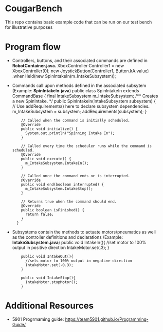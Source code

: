 # CougarBench
This repo contains basic example code that can be run on our test bench for illustrative purposes

# Program flow
- Controllers, buttons, and their associated commands are defined in **RobotContainer.java.**
     XboxController Controller1 = new XboxController(0);
         new JoystickButton(Controller1, Button.kA.value)
        .whenHeld(new SpinIntakeIn(m_IntakeSubsystem));
    
- Commands call upon methods defined in the associated subsytem (Example: **SpinIntakeIn.java**)
          public class SpinIntakeIn extends CommandBase {
               final IntakeSubsystem m_IntakeSubsystem;
          /** Creates a new SpinIntake. */
          public SpinIntakeIn(IntakeSubsystem subsystem) {
            // Use addRequirements() here to declare subsystem dependencies.
            m_IntakeSubsystem = subsystem;
            addRequirements(subsystem);
          }

          // Called when the command is initially scheduled.
          @Override
          public void initialize() {
            System.out.println("Spinning Intake In");
          }

          // Called every time the scheduler runs while the command is scheduled.
          @Override
          public void execute() {
            m_IntakeSubsystem.IntakeIn();
          }

          // Called once the command ends or is interrupted.
          @Override
          public void end(boolean interrupted) {
            m_IntakeSubsystem.IntakeStop();
          }

          // Returns true when the command should end.
          @Override
          public boolean isFinished() {
            return false;
          }
        }
- Subsystems contain the methods to actuate motors/pneumatics as well as the controller definitions and declarations (Example: **IntakeSubsystem.java**)
          public void IntakeIn(){
            //set motor to 100% output in positive direction
            IntakeMotor.set(.3);
          }

          public void IntakeOut(){
            //sets motor to 100% output in negative direction
            IntakeMotor.set(-0.3);
          }

          public void IntakeStop(){
            IntakeMotor.stopMotor();
          }

# Additional Resources
 - 5901 Progrmaming guide: https://team5901.github.io/Programming-Guide/
